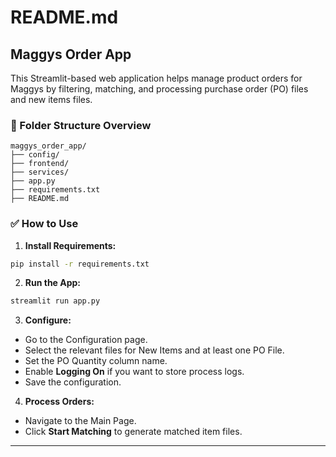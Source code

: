 # README.md

## Maggys Order App

This Streamlit-based web application helps manage product orders for Maggys by filtering, matching, and processing purchase order (PO) files and new items files.

### 📂 Folder Structure Overview

```
maggys_order_app/
├── config/
├── frontend/
├── services/
├── app.py
├── requirements.txt
├── README.md
```

### ✅ How to Use

1. **Install Requirements:**

```bash
pip install -r requirements.txt
```

2. **Run the App:**

```bash
streamlit run app.py
```

3. **Configure:**
- Go to the Configuration page.
- Select the relevant files for New Items and at least one PO File.
- Set the PO Quantity column name.
- Enable **Logging On** if you want to store process logs.
- Save the configuration.

4. **Process Orders:**
- Navigate to the Main Page.
- Click **Start Matching** to generate matched item files.

---